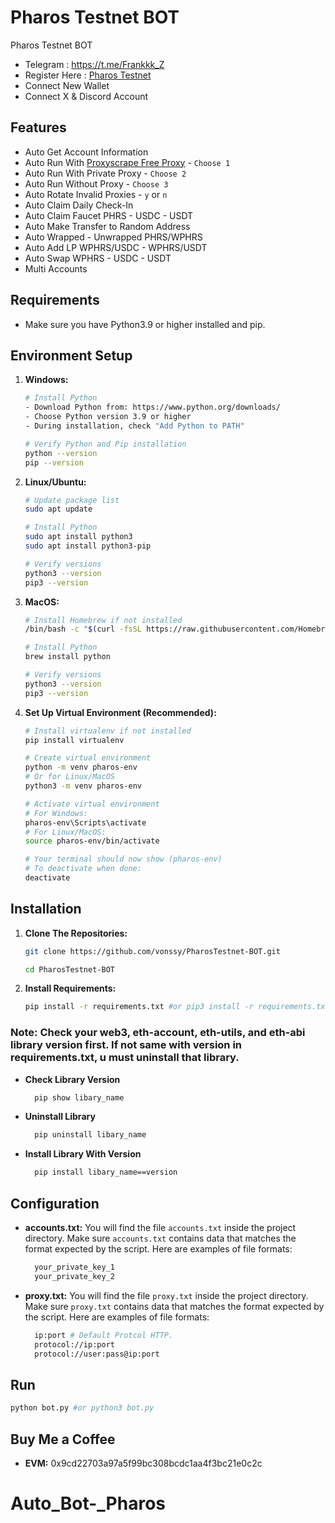 # Pharos Testnet BOT
Pharos Testnet BOT
- Telegram : https://t.me/Frankkk_Z
- Register Here : [Pharos Testnet](https://testnet.pharosnetwork.xyz/experience?inviteCode=jZAwdLy87h4BjDi9)
- Connect New Wallet
- Connect X & Discord Account

## Features

  - Auto Get Account Information
  - Auto Run With [Proxyscrape Free Proxy](https://proxyscrape.com/free-proxy-list) - `Choose 1`
  - Auto Run With Private Proxy - `Choose 2`
  - Auto Run Without Proxy - `Choose 3`
  - Auto Rotate Invalid Proxies - `y` or `n`
  - Auto Claim Daily Check-In
  - Auto Claim Faucet PHRS - USDC - USDT
  - Auto Make Transfer to Random Address
  - Auto Wrapped - Unwrapped PHRS/WPHRS
  - Auto Add LP WPHRS/USDC - WPHRS/USDT
  - Auto Swap WPHRS - USDC - USDT
  - Multi Accounts

## Requirements

- Make sure you have Python3.9 or higher installed and pip.

## Environment Setup

1. **Windows:**
   ```bash
   # Install Python
   - Download Python from: https://www.python.org/downloads/
   - Choose Python version 3.9 or higher
   - During installation, check "Add Python to PATH"
   
   # Verify Python and Pip installation
   python --version
   pip --version
   ```

2. **Linux/Ubuntu:**
   ```bash
   # Update package list
   sudo apt update
   
   # Install Python
   sudo apt install python3
   sudo apt install python3-pip
   
   # Verify versions
   python3 --version
   pip3 --version
   ```

3. **MacOS:**
   ```bash
   # Install Homebrew if not installed
   /bin/bash -c "$(curl -fsSL https://raw.githubusercontent.com/Homebrew/install/HEAD/install.sh)"
   
   # Install Python
   brew install python
   
   # Verify versions
   python3 --version
   pip3 --version
   ```

4. **Set Up Virtual Environment (Recommended):**
   ```bash
   # Install virtualenv if not installed
   pip install virtualenv

   # Create virtual environment
   python -m venv pharos-env
   # Or for Linux/MacOS
   python3 -m venv pharos-env

   # Activate virtual environment
   # For Windows:
   pharos-env\Scripts\activate
   # For Linux/MacOS:
   source pharos-env/bin/activate

   # Your terminal should now show (pharos-env)
   # To deactivate when done:
   deactivate
   ```

## Installation

1. **Clone The Repositories:**
   ```bash
   git clone https://github.com/vonssy/PharosTestnet-BOT.git
   ```
   ```bash
   cd PharosTestnet-BOT
   ```

2. **Install Requirements:**
   ```bash
   pip install -r requirements.txt #or pip3 install -r requirements.txt
   ```

### Note: Check your web3, eth-account, eth-utils, and eth-abi library version first. If not same with version in requirements.txt, u must uninstall that library.
- **Check Library Version**
  ```bash
    pip show libary_name
  ```
- **Uninstall Library**
  ```bash
    pip uninstall libary_name
  ```
- **Install Library With Version**
  ```bash
    pip install libary_name==version
  ```

## Configuration

- **accounts.txt:** You will find the file `accounts.txt` inside the project directory. Make sure `accounts.txt` contains data that matches the format expected by the script. Here are examples of file formats:
  ```bash
    your_private_key_1
    your_private_key_2
  ```

- **proxy.txt:** You will find the file `proxy.txt` inside the project directory. Make sure `proxy.txt` contains data that matches the format expected by the script. Here are examples of file formats:
  ```bash
    ip:port # Default Protcol HTTP.
    protocol://ip:port
    protocol://user:pass@ip:port
  ```

## Run

```bash
python bot.py #or python3 bot.py
```

## Buy Me a Coffee

- **EVM:** 0x9cd22703a97a5f99bc308bcdc1aa4f3bc21e0c2c

# Auto_Bot-_Pharos
